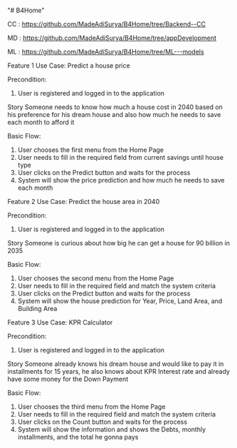 "# B4Home"

CC : https://github.com/MadeAdiSurya/B4Home/tree/Backend--CC

MD : https://github.com/MadeAdiSurya/B4Home/tree/appDevelopment


ML : https://github.com/MadeAdiSurya/B4Home/tree/ML---models

Feature 1
Use Case: Predict a house price

Precondition:

1. User is registered and logged in to the application

Story
Someone needs to know how much a house cost in 2040 based on his preference for his dream house and also how much he needs to save each month to afford it

Basic Flow:

1. User chooses the first menu from the Home Page
2. User needs to fill in the required field from current savings until house type
3. User clicks on the Predict button and waits for the process
4. System will show the price prediction and how much he needs to save each month

Feature 2
Use Case: Predict the house area in 2040

Precondition:

1. User is registered and logged in to the application

Story
Someone is curious about how big he can get a house for 90 billion in 2035

Basic Flow:

1. User chooses the second menu from the Home Page
2. User needs to fill in the required field and match the system criteria
3. User clicks on the Predict button and waits for the process
4. System will show the house prediction for Year, Price, Land Area, and Building Area

Feature 3
Use Case: KPR Calculator

Precondition:

1. User is registered and logged in to the application

Story
Someone already knows his dream house and would like to pay it in installments for 15 years, he also knows about KPR Interest rate and already have some money for the Down Payment

Basic Flow:

1. User chooses the third menu from the Home Page
2. User needs to fill in the required field and match the system criteria
3. User clicks on the Count button and waits for the process
4. System will show the information and shows the Debts, monthly installments, and the total he gonna pays
